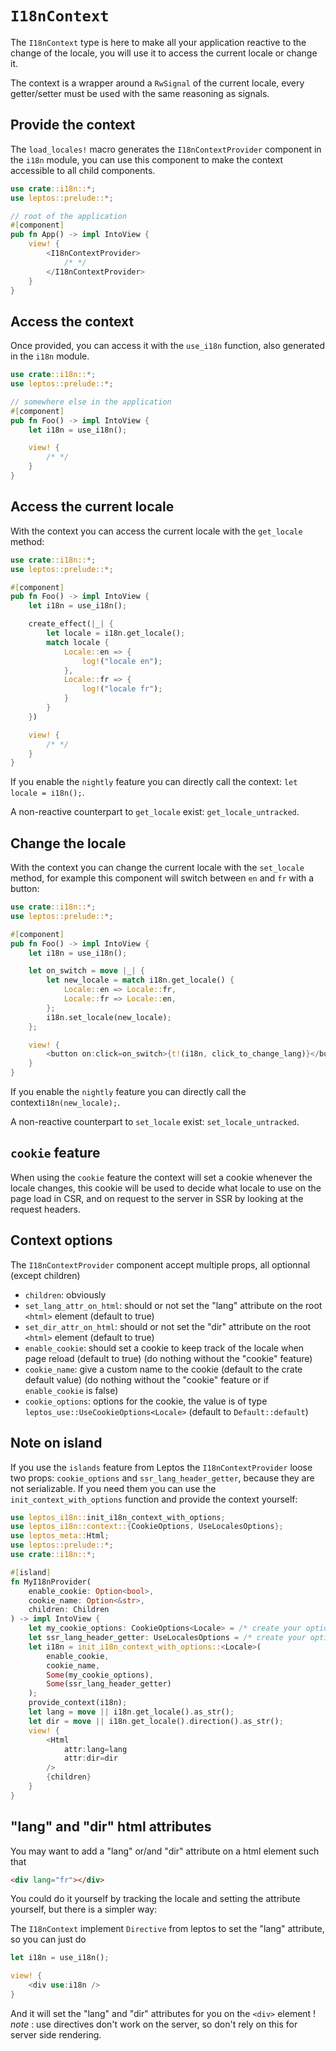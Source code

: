# `I18nContext`

The `I18nContext` type is here to make all your application reactive to the change of the locale, you will use it to access the current locale or change it.

The context is a wrapper around a `RwSignal` of the current locale, every getter/setter must be used with the same reasoning as signals.

## Provide the context

The `load_locales!` macro generates the `I18nContextProvider` component in the `i18n` module,
you can use this component to make the context accessible to all child components.

```rust
use crate::i18n::*;
use leptos::prelude::*;

// root of the application
#[component]
pub fn App() -> impl IntoView {
    view! {
        <I18nContextProvider>
            /* */
        </I18nContextProvider>
    }
}
```

## Access the context

Once provided, you can access it with the `use_i18n` function, also generated in the `i18n` module.

```rust
use crate::i18n::*;
use leptos::prelude::*;

// somewhere else in the application
#[component]
pub fn Foo() -> impl IntoView {
    let i18n = use_i18n();

    view! {
        /* */
    }
}
```

## Access the current locale

With the context you can access the current locale with the `get_locale` method:

```rust
use crate::i18n::*;
use leptos::prelude::*;

#[component]
pub fn Foo() -> impl IntoView {
    let i18n = use_i18n();

    create_effect(|_| {
        let locale = i18n.get_locale();
        match locale {
            Locale::en => {
                log!("locale en");
            },
            Locale::fr => {
                log!("locale fr");
            }
        }
    })

    view! {
        /* */
    }
}
```

If you enable the `nightly` feature you can directly call the context: `let locale = i18n();`.

A non-reactive counterpart to `get_locale` exist: `get_locale_untracked`.

## Change the locale

With the context you can change the current locale with the `set_locale` method, for example this component will switch between `en` and `fr` with a button:

```rust
use crate::i18n::*;
use leptos::prelude::*;

#[component]
pub fn Foo() -> impl IntoView {
    let i18n = use_i18n();

    let on_switch = move |_| {
        let new_locale = match i18n.get_locale() {
            Locale::en => Locale::fr,
            Locale::fr => Locale::en,
        };
        i18n.set_locale(new_locale);
    };

    view! {
        <button on:click=on_switch>{t!(i18n, click_to_change_lang)}</button>
    }
}
```

If you enable the `nightly` feature you can directly call the context`i18n(new_locale);`.

A non-reactive counterpart to `set_locale` exist: `set_locale_untracked`.

## `cookie` feature

When using the `cookie` feature the context will set a cookie whenever the locale changes,
this cookie will be used to decide what locale to use on the page load in CSR,
and on request to the server in SSR by looking at the request headers.

## Context options

The `I18nContextProvider` component accept multiple props, all optionnal (except children)

- `children`: obviously
- `set_lang_attr_on_html`: should or not set the "lang" attribute on the root `<html>` element (default to true)
- `set_dir_attr_on_html`: should or not set the "dir" attribute on the root `<html>` element (default to true)
- `enable_cookie`: should set a cookie to keep track of the locale when page reload (default to true) (do nothing without the "cookie" feature)
- `cookie_name`: give a custom name to the cookie (default to the crate default value) (do nothing without the "cookie" feature or if `enable_cookie` is false)
- `cookie_options`: options for the cookie, the value is of type `leptos_use::UseCookieOptions<Locale>` (default to `Default::default`)

## Note on island

If you use the `islands` feature from Leptos the `I18nContextProvider` loose two props: `cookie_options` and `ssr_lang_header_getter`, because they are not serializable. If you need them you can use the `init_context_with_options` function and provide the context yourself:

```rust
use leptos_i18n::init_i18n_context_with_options;
use leptos_i18n::context::{CookieOptions, UseLocalesOptions};
use leptos_meta::Html;
use leptos::prelude::*;
use crate::i18n::*;

#[island]
fn MyI18nProvider(
    enable_cookie: Option<bool>,
    cookie_name: Option<&str>,
    children: Children
) -> impl IntoView {
    let my_cookie_options: CookieOptions<Locale> = /* create your options here */;
    let ssr_lang_header_getter: UseLocalesOptions = /* create your options here */;
    let i18n = init_i18n_context_with_options::<Locale>(
        enable_cookie,
        cookie_name,
        Some(my_cookie_options),
        Some(ssr_lang_header_getter)
    );
    provide_context(i18n);
    let lang = move || i18n.get_locale().as_str();
    let dir = move || i18n.get_locale().direction().as_str();
    view! {
        <Html
            attr:lang=lang
            attr:dir=dir
        />
        {children}
    }
}
```

## "lang" and "dir" html attributes

You may want to add a "lang" or/and "dir" attribute on a html element such that

```html
<div lang="fr"></div>
```

You could do it yourself by tracking the locale and setting the attribute yourself, but there is a simpler way:

The `I18nContext` implement `Directive` from leptos to set the "lang" attribute, so you can just do

```rust
let i18n = use_i18n();

view! {
    <div use:i18n />
}
```

And it will set the "lang" and "dir" attributes for you on the `<div>` element !
_note_ : use directives don't work on the server, so don't rely on this for server side rendering.
